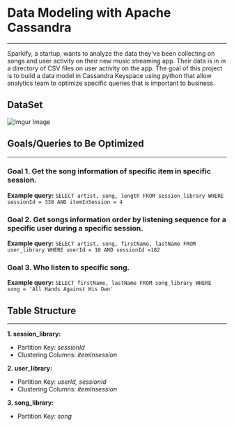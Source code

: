 # Data Modeling with Apache Cassandra
_________
Sparkify, a startup, wants to analyze the data they've been collecting on songs and user activity on their new music streaming app. Their data is in  in a directory of CSV files on user activity on the app.
The goal of this project is to build a data model in Cassandra Keyspace using python that allow analytics team to optimize specific queries that is important to business.

## DataSet
![Imgur Image](https://github.com/xchen715/Data_Engineering/blob/master/Data_Modeling_with_Apache_Cassandra/images/image_event_datafile_new.jpg)

## Goals/Queries to Be Optimized
____________
### Goal 1. Get the song information of specific item in specific session.
**Example query:** `SELECT artist, song, length FROM session_library WHERE sessionId = 338 AND itemInSession = 4`
 
### Goal 2. Get songs information order by listening sequence for a specific user during a specific session.
**Example query:** `SELECT artist, song, firstName, lastName FROM user_library WHERE userId = 10 AND sessionId =182` 

### Goal 3. Who listen to specific song.
**Example query:** `SELECT firstName, lastName FROM song_library WHERE song = 'All Hands Against His Own'` 

## Table Structure
_____________

**1. session_library:**
- Partition Key: *sessionId*
- Clustering Columns: *itemInsession*

**2. user_library:**
- Partition Key: *userId, sessionId*
- Clustering Columns: *itemInsession*

**3. song_library:**
- Partition Key: *song*
